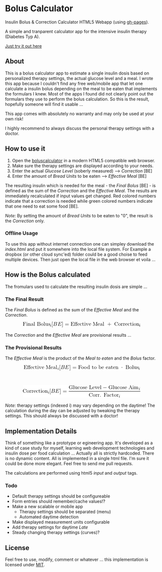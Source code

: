 # Bolus Calculator
Insulin Bolus & Correction Calculator HTML5 Webapp (using [gh-pages](https://pages.github.com/)).

A simple and tranparent calculator app for the intensive insulin therapy (Diabetes Typ A).

[Just try it out here](http://maxkalb.github.io/boluscalculator/)

## About
This is a bolus calculator app to estimate a single insulin dosis based on personalized therapy settings, the actual glucose level and a meal. I wrote this app because I couldn't find any free web/mobile app that let one calculate a insulin bolus depending on the meal to be eaten that implements the formulars I knew. Most of the apps I found did not clearly point out the formulars they use to perform the bolus calculation. So this is the result, hopefully someone will find it usable ... 

This app comes with absolutely no warranty and may only be used at your own risk!

I highly recommend to always discuss the personal therapy settings with a doctor. 

## How to use it
1. Open the [boluscalculator](http://maxkalb.github.io/boluscalculator/) in a modern HTML5 compatible web browser.
2. Make sure the therapy settings are displayed according to your needs.
3. Enter the actual _Glucose Level_ (soberly measured) --> _Correction_ [BE]
4. Enter the amount of _Bread Units_ to be eaten --> _Effective Meal_ [BE]

The resulting insulin which is needed for the meal - the _Final Bolus_ [BE] - is defined as the sum of the _Correction_ and the _Effective Meal_. The results are immediately recalculated if input values get changed. Red colored numbers indicate that a correction is needed while green colored numbers indicate that one need to eat some food [BE].

_Note:_ By setting the amount of _Bread Units_ to be eaten to "0", the result is the _Correction_ only.

### Offline Usage
To use this app without internet connection one can simpley download the _index.html_ and put it somewhere into the local file system. For Example a dropbox (or other cloud sync'ed) folder could be a good choise to feed multiple devices. Then just open the local file in the web browser et voila ...

## How is the Bolus calculated
The fromulars used to calculate the resulting insulin dosis are simple ...

### The Final Result
The _Final Bolus_ is defined as the sum of the _Effective Meal_ and the _Correction_.

<p align="center"><a href="" target="_blank"><img src="finalbolus.gif"/></a></p>

The _Correction_ and the _Effective Meal_ are provisional results ...

### The Provisional Results
The _Effective Meal_ is the product of the _Meal to eaten_ and the _Bolus_ factor.
<p align="center"><a href="" target="_blank"><img src="effmeal.gif"/></a></p><br>
<p align="center"><a href="" target="_blank"><img src="correction.gif"/></a></p>

_Note:_ therapy settings (indexed i) may vary depending on the daytime! The calculation during the day can be adjusted by tweaking the therapy settings. This should always be discussed with a doctor!

## Implementation Details
Think of something like a prototype or egineering app. It's developed as a kind of case study for myself, learning web development technologies and insulin dose per food calculation ... Actually all is strictly hardcoded. There is no dynamic content. All is implemented in a single html file. I'm sure it could be done more elegant. Feel free to send me pull requests. 

The calculations are performed using html5 _input_ and _output_ tags.

### Todo
- Default therapy settings should be configureable
- Form entries should remember/cache values!?
- Make a new scalable or mobile app
    - Therapy settings should be separated (menu)
    - Automated daytime detection  
- Make displayed measurement units configurable
- Add therapy settings for daytime _Late_
- Steady changing therapy settings (curves)? 

## License
Feel free to use, modify, comment or whatever ... this implementation is licensed under [MIT](https://github.com/maxkalb/boluscalculator/blob/master/LICENSE). 
    
    
